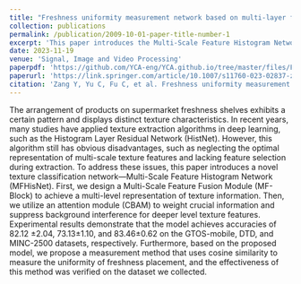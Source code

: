 ```yaml
---
title: "Freshness uniformity measurement network based on multi-layer feature fusion and histogram layer"
collection: publications
permalink: /publication/2009-10-01-paper-title-number-1
excerpt: 'This paper introduces the Multi-Scale Feature Histogram Network (MFHisNet) for texture classification, addressing issues in existing algorithms such as inadequate multi-scale feature representation and lack of feature selection.'
date: 2023-11-19
venue: 'Signal, Image and Video Processing'
paperpdf: 'https://github.com/YCA-eng/YCA.github.io/tree/master/files/Freshness uniformity measurement network based on multi-layer.pdf'
paperurl: 'https://link.springer.com/article/10.1007/s11760-023-02837-z'
citation: 'Zang Y, Yu C, Fu C, et al. Freshness uniformity measurement network based on multi-layer feature fusion and histogram layer[J]. Signal, Image and Video Processing, 2024, 18(2): 1525-1538.'
---
```


The arrangement of products on supermarket freshness shelves exhibits a certain pattern and displays distinct texture characteristics. In recent years, many studies have applied texture extraction algorithms in deep learning, such as the Histogram Layer Residual Network (HistNet). However, this algorithm still has obvious disadvantages, such as neglecting the optimal representation of multi-scale texture features and lacking feature selection during extraction. To address these issues, this paper introduces a novel texture classification network—Multi-Scale Feature Histogram Network (MFHisNet). First, we design a Multi-Scale Feature Fusion Module (MF-Block) to achieve a multi-level representation of texture information. Then, we utilize an attention module (CBAM) to weight crucial information and suppress background interference for deeper level texture features. Experimental results demonstrate that the model achieves accuracies of 82.12 ±2.04, 73.13±1.10, and 83.46±0.62 on the GTOS-mobile, DTD, and MINC-2500 datasets, respectively. Furthermore, based on the proposed model, we propose a measurement method that uses cosine similarity to measure the uniformity of freshness placement, and the effectiveness of this method was verified on the dataset we collected.

